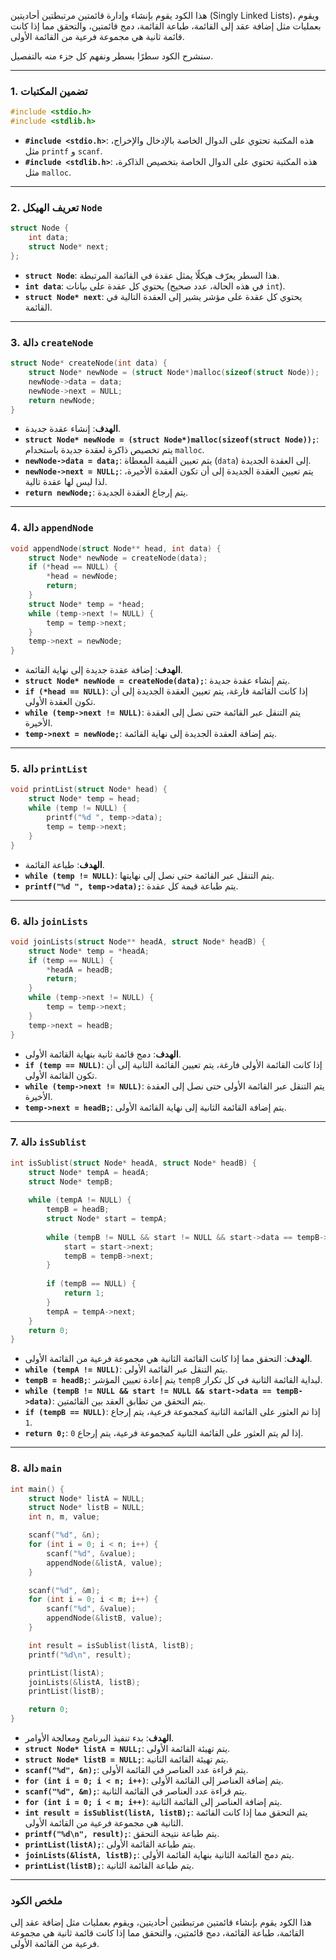هذا الكود يقوم بإنشاء وإدارة قائمتين مرتبطتين أحاديتين (Singly Linked Lists)، ويقوم بعمليات مثل إضافة عقد إلى القائمة، طباعة القائمة، دمج قائمتين، والتحقق مما إذا كانت قائمة ثانية هي مجموعة فرعية من القائمة الأولى.

سنشرح الكود سطرًا بسطر ونفهم كل جزء منه بالتفصيل.

---

### 1. تضمين المكتبات
```c
#include <stdio.h>
#include <stdlib.h>
```
- **`#include <stdio.h>`**: هذه المكتبة تحتوي على الدوال الخاصة بالإدخال والإخراج، مثل `printf` و `scanf`.
- **`#include <stdlib.h>`**: هذه المكتبة تحتوي على الدوال الخاصة بتخصيص الذاكرة، مثل `malloc`.

---

### 2. تعريف الهيكل `Node`
```c
struct Node {
    int data;
    struct Node* next;
};
```
- **`struct Node`**: هذا السطر يعرّف هيكلًا يمثل عقدة في القائمة المرتبطة.
- **`int data`**: يحتوي كل عقدة على بيانات (في هذه الحالة، عدد صحيح `int`).
- **`struct Node* next`**: يحتوي كل عقدة على مؤشر يشير إلى العقدة التالية في القائمة.

---

### 3. دالة `createNode`
```c
struct Node* createNode(int data) {
    struct Node* newNode = (struct Node*)malloc(sizeof(struct Node));
    newNode->data = data;
    newNode->next = NULL;
    return newNode;
}
```
- **الهدف**: إنشاء عقدة جديدة.
- **`struct Node* newNode = (struct Node*)malloc(sizeof(struct Node));`**: يتم تخصيص ذاكرة لعقدة جديدة باستخدام `malloc`.
- **`newNode->data = data;`**: يتم تعيين القيمة المعطاة (`data`) إلى العقدة الجديدة.
- **`newNode->next = NULL;`**: يتم تعيين العقدة الجديدة إلى أن تكون العقدة الأخيرة، لذا ليس لها عقدة تالية.
- **`return newNode;`**: يتم إرجاع العقدة الجديدة.

---

### 4. دالة `appendNode`
```c
void appendNode(struct Node** head, int data) {
    struct Node* newNode = createNode(data);
    if (*head == NULL) {
        *head = newNode;
        return;
    }
    struct Node* temp = *head;
    while (temp->next != NULL) {
        temp = temp->next;
    }
    temp->next = newNode;
}
```
- **الهدف**: إضافة عقدة جديدة إلى نهاية القائمة.
- **`struct Node* newNode = createNode(data);`**: يتم إنشاء عقدة جديدة.
- **`if (*head == NULL)`**: إذا كانت القائمة فارغة، يتم تعيين العقدة الجديدة إلى أن تكون العقدة الأولى.
- **`while (temp->next != NULL)`**: يتم التنقل عبر القائمة حتى نصل إلى العقدة الأخيرة.
- **`temp->next = newNode;`**: يتم إضافة العقدة الجديدة إلى نهاية القائمة.

---

### 5. دالة `printList`
```c
void printList(struct Node* head) {
    struct Node* temp = head;
    while (temp != NULL) {
        printf("%d ", temp->data);
        temp = temp->next;
    }
}
```
- **الهدف**: طباعة القائمة.
- **`while (temp != NULL)`**: يتم التنقل عبر القائمة حتى نصل إلى نهايتها.
- **`printf("%d ", temp->data);`**: يتم طباعة قيمة كل عقدة.

---

### 6. دالة `joinLists`
```c
void joinLists(struct Node** headA, struct Node* headB) {
    struct Node* temp = *headA;
    if (temp == NULL) {
        *headA = headB;
        return;
    }
    while (temp->next != NULL) {
        temp = temp->next;
    }
    temp->next = headB;
}
```
- **الهدف**: دمج قائمة ثانية بنهاية القائمة الأولى.
- **`if (temp == NULL)`**: إذا كانت القائمة الأولى فارغة، يتم تعيين القائمة الثانية إلى أن تكون القائمة الأولى.
- **`while (temp->next != NULL)`**: يتم التنقل عبر القائمة الأولى حتى نصل إلى العقدة الأخيرة.
- **`temp->next = headB;`**: يتم إضافة القائمة الثانية إلى نهاية القائمة الأولى.

---

### 7. دالة `isSublist`
```c
int isSublist(struct Node* headA, struct Node* headB) {
    struct Node* tempA = headA;
    struct Node* tempB;
    
    while (tempA != NULL) {
        tempB = headB;
        struct Node* start = tempA;
        
        while (tempB != NULL && start != NULL && start->data == tempB->data) {
            start = start->next;
            tempB = tempB->next;
        }
        
        if (tempB == NULL) {
            return 1;
        }
        tempA = tempA->next;
    }
    return 0;
}
```
- **الهدف**: التحقق مما إذا كانت القائمة الثانية هي مجموعة فرعية من القائمة الأولى.
- **`while (tempA != NULL)`**: يتم التنقل عبر القائمة الأولى.
- **`tempB = headB;`**: يتم إعادة تعيين المؤشر `tempB` لبداية القائمة الثانية في كل تكرار.
- **`while (tempB != NULL && start != NULL && start->data == tempB->data)`**: يتم التحقق من تطابق العقد بين القائمتين.
- **`if (tempB == NULL)`**: إذا تم العثور على القائمة الثانية كمجموعة فرعية، يتم إرجاع `1`.
- **`return 0;`**: إذا لم يتم العثور على القائمة الثانية كمجموعة فرعية، يتم إرجاع `0`.

---

### 8. دالة `main`
```c
int main() {
    struct Node* listA = NULL;
    struct Node* listB = NULL;
    int n, m, value;

    scanf("%d", &n);
    for (int i = 0; i < n; i++) {
        scanf("%d", &value);
        appendNode(&listA, value);
    }

    scanf("%d", &m);
    for (int i = 0; i < m; i++) {
        scanf("%d", &value);
        appendNode(&listB, value);
    }

    int result = isSublist(listA, listB);
    printf("%d\n", result);

    printList(listA);
    joinLists(&listA, listB);
    printList(listB);

    return 0;
}
```
- **الهدف**: بدء تنفيذ البرنامج ومعالجة الأوامر.
- **`struct Node* listA = NULL;`**: يتم تهيئة القائمة الأولى.
- **`struct Node* listB = NULL;`**: يتم تهيئة القائمة الثانية.
- **`scanf("%d", &n);`**: يتم قراءة عدد العناصر في القائمة الأولى.
- **`for (int i = 0; i < n; i++)`**: يتم إضافة العناصر إلى القائمة الأولى.
- **`scanf("%d", &m);`**: يتم قراءة عدد العناصر في القائمة الثانية.
- **`for (int i = 0; i < m; i++)`**: يتم إضافة العناصر إلى القائمة الثانية.
- **`int result = isSublist(listA, listB);`**: يتم التحقق مما إذا كانت القائمة الثانية هي مجموعة فرعية من القائمة الأولى.
- **`printf("%d\n", result);`**: يتم طباعة نتيجة التحقق.
- **`printList(listA);`**: يتم طباعة القائمة الأولى.
- **`joinLists(&listA, listB);`**: يتم دمج القائمة الثانية بنهاية القائمة الأولى.
- **`printList(listB);`**: يتم طباعة القائمة الثانية.

---

### ملخص الكود
هذا الكود يقوم بإنشاء قائمتين مرتبطتين أحاديتين، ويقوم بعمليات مثل إضافة عقد إلى القائمة، طباعة القائمة، دمج قائمتين، والتحقق مما إذا كانت قائمة ثانية هي مجموعة فرعية من القائمة الأولى.
